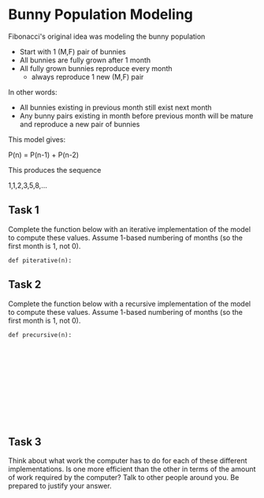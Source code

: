 # Bunny Population Modeling

Fibonacci's original idea was modeling the bunny population
* Start with 1 (M,F) pair of bunnies
* All bunnies are fully grown after 1 month
* All fully grown bunnies reproduce every month
    * always reproduce 1 new (M,F) pair

In other words:
* All bunnies existing in previous month still exist next month
* Any bunny pairs existing in month before previous month will
  be mature and reproduce a new pair of bunnies

This model gives:

P(n) = P(n-1) + P(n-2)

This produces the sequence

1,1,2,3,5,8,...

## Task 1
Complete the function below with an iterative
implementation of the model to compute these
values.  Assume 1-based numbering
of months (so the first month is 1, not 0).

```
def piterative(n):
```

## Task 2

Complete the function below with a recursive
implementation of the model to compute these
values.  Assume 1-based numbering
of months (so the first month is 1, not 0).

```
def precursive(n):













```

## Task 3

Think about what work the computer has to do for
each of these different implementations.  Is one
more efficient than the other in terms of the amount
of work required by the computer?  Talk to other people
around you.  Be prepared to justify your answer.


